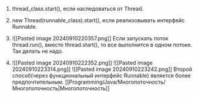 1. thread_class.start(), если наследоваться от Thread.
2. new Thread(runnable_class).start(), если реализовывать интерфейс Runnable.

1. ![[Pasted image 20240910220357.png]]
Если запускать поток thread.run(), вместо thread.start(), то все выполнится в одном потоке. Так делать не надо.

2. ![[Pasted image 20240910222352.png]]
![[Pasted image 20240910223314.png]]
![[Pasted image 20240910223242.png]]
Второй способ(через функциональный интерфейс Runnable) является более предпочтительным.
[[Programming/Java/Многопоточность/Многопоточность|Многопоточность]]